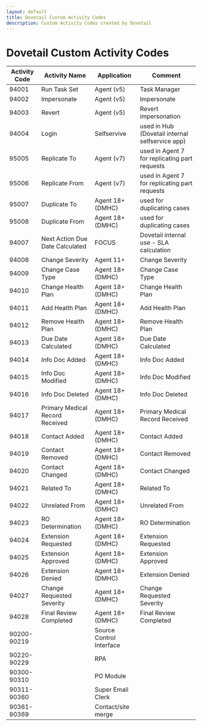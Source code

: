 ```yaml
---
layout: default
title: Dovetail Custom Activity Codes
description: Custom Activity Codes created by Dovetail
---
```


# Dovetail Custom Activity Codes

| Activity Code | Activity Name | Application  | Comment |
| --- | --- | --- | --- |
| 94001 | Run Task Set | Agent (v5)  | Task Manager|
| 94002 | Impersonate | Agent (v5)  | Impersonate|
| 94003 | Revert | Agent (v5)  | Revert impersonation|
| 94004 | Login | Selfservive | used in Hub (Dovetail internal selfservice app)|
| 95005 | Replicate To | Agent (v7)  | used in Agent 7 for replicating part requests|
| 95006 | Replicate From | Agent (v7)  | used in Agent 7 for replicating part requests|
| 95007 | Duplicate To | Agent 18+ (DMHC) | used for duplicating cases|
| 95008 | Duplicate From | Agent 18+ (DMHC) | used for duplicating cases|
| 94007 | Next Action Due Date Calculated | FOCUS   | Dovetail internal use - SLA calculation |
| 94008 | Change Severity | Agent 11+   | Change Severity |
| 94009 | Change Case Type | Agent 18+ (DMHC)   | Change Case Type |
| 94010 | Change Health Plan | Agent 18+ (DMHC)   | Change Health Plan |
| 94011 | Add Health Plan | Agent 18+ (DMHC)   | Add Health Plan |
| 94012 | Remove Health Plan | Agent 18+ (DMHC)   | Remove Health Plan |
| 94013 | Due Date Calculated | Agent 18+ (DMHC)   | Due Date Calculated |
| 94014 | Info Doc Added | Agent 18+ (DMHC)   | Info Doc Added |
| 94015 | Info Doc Modified | Agent 18+ (DMHC)   | Info Doc Modified |
| 94016 | Info Doc Deleted | Agent 18+ (DMHC)   | Info Doc Deleted |
| 94017 | Primary Medical Record Received | Agent 18+ (DMHC)   | Primary Medical Record Received |
| 94018 | Contact Added | Agent 18+ (DMHC)   | Contact Added |
| 94019 | Contact Removed | Agent 18+ (DMHC)   | Contact Removed |
| 94020 | Contact Changed | Agent 18+ (DMHC)   | Contact Changed |
| 94021 | Related To | Agent 18+ (DMHC)   | Related To |
| 94022 | Unrelated From | Agent 18+ (DMHC)   | Unrelated From |
| 94023 | RO Determination | Agent 18+ (DMHC)   | RO Determination |
| 94024 | Extension Requested | Agent 18+ (DMHC)   | Extension Requested |
| 94025 | Extension Approved | Agent 18+ (DMHC)   | Extension Approved |
| 94026 | Extension Denied | Agent 18+ (DMHC)   | Extension Denied |
| 94027 | Change Requested Severity | Agent 18+ (DMHC)   | Change Requested Severity |
| 94028 | Final Review Completed | Agent 18+ (DMHC)   | Final Review Completed |
| 90200-90219 | |Source Control Interface|
| 90220-90229 | |RPA|
| 90300-90310 | |PO Module|
| 90311-90360 | |Super Email Clerk|
| 90361-90369 | |Contact/site merge|
